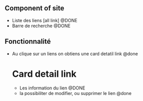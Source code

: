 ## Component of site
 - Liste des liens [all link] @DONE
 - Barre de recherche @DONE

## Fonctionnalité
 - Au clique sur un liens on obtiens une card detatil link @done
   # Card detail link
    - Les information du lien @DONE
    - la possibiliter de modifier, ou supprimer le lien @done